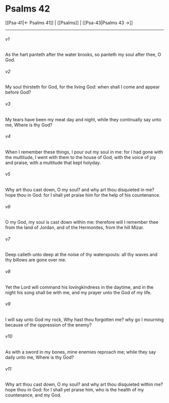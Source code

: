 # Psalms 42

[[Psa-41|← Psalms 41]] | [[Psalms]] | [[Psa-43|Psalms 43 →]]
***

###### v1
As the hart panteth after the water brooks, so panteth my soul after thee, O God.
###### v2
My soul thirsteth for God, for the living God: when shall I come and appear before God?
###### v3
My tears have been my meat day and night, while they continually say unto me, Where is thy God?
###### v4
When I remember these things, I pour out my soul in me: for I had gone with the multitude, I went with them to the house of God, with the voice of joy and praise, with a multitude that kept holyday.
###### v5
Why art thou cast down, O my soul? and why art thou disquieted in me? hope thou in God: for I shall yet praise him for the help of his countenance.
###### v6
O my God, my soul is cast down within me: therefore will I remember thee from the land of Jordan, and of the Hermonites, from the hill Mizar.
###### v7
Deep calleth unto deep at the noise of thy waterspouts: all thy waves and thy billows are gone over me.
###### v8
Yet the Lord will command his lovingkindness in the daytime, and in the night his song shall be with me, and my prayer unto the God of my life.
###### v9
I will say unto God my rock, Why hast thou forgotten me? why go I mourning because of the oppression of the enemy?
###### v10
As with a sword in my bones, mine enemies reproach me; while they say daily unto me, Where is thy God?
###### v11
Why art thou cast down, O my soul? and why art thou disquieted within me? hope thou in God: for I shall yet praise him, who is the health of my countenance, and my God. 
